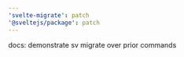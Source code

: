 ```yaml
---
'svelte-migrate': patch
'@sveltejs/package': patch
---
```


docs: demonstrate sv migrate over prior commands
